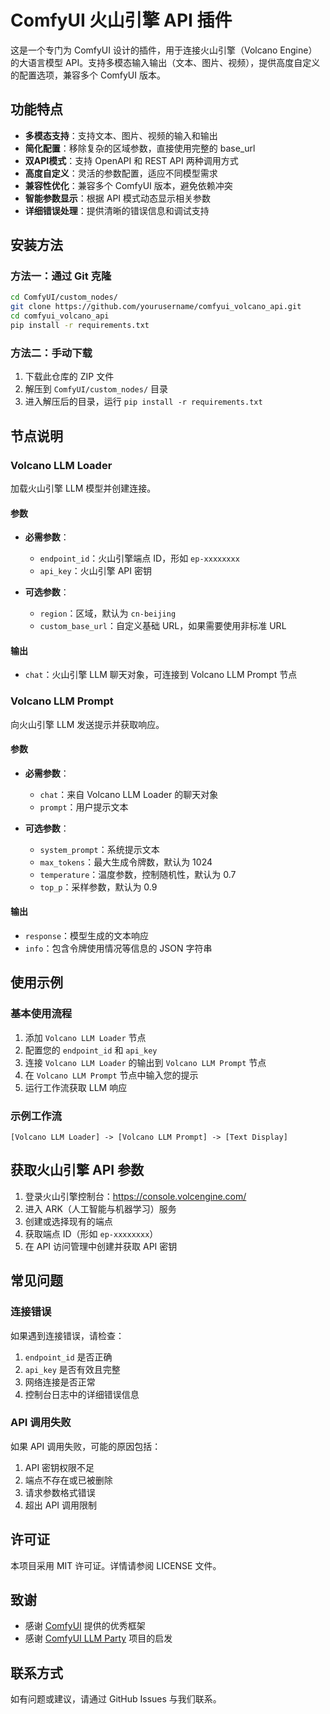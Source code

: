 # ComfyUI 火山引擎 API 插件

这是一个专门为 ComfyUI 设计的插件，用于连接火山引擎（Volcano Engine）的大语言模型 API。支持多模态输入输出（文本、图片、视频），提供高度自定义的配置选项，兼容多个 ComfyUI 版本。

## 功能特点

- **多模态支持**：支持文本、图片、视频的输入和输出
- **简化配置**：移除复杂的区域参数，直接使用完整的 base_url
- **双API模式**：支持 OpenAPI 和 REST API 两种调用方式
- **高度自定义**：灵活的参数配置，适应不同模型需求
- **兼容性优化**：兼容多个 ComfyUI 版本，避免依赖冲突
- **智能参数显示**：根据 API 模式动态显示相关参数
- **详细错误处理**：提供清晰的错误信息和调试支持

## 安装方法

### 方法一：通过 Git 克隆

```bash
cd ComfyUI/custom_nodes/
git clone https://github.com/yourusername/comfyui_volcano_api.git
cd comfyui_volcano_api
pip install -r requirements.txt
```

### 方法二：手动下载

1. 下载此仓库的 ZIP 文件
2. 解压到 `ComfyUI/custom_nodes/` 目录
3. 进入解压后的目录，运行 `pip install -r requirements.txt`

## 节点说明

### Volcano LLM Loader

加载火山引擎 LLM 模型并创建连接。

#### 参数

- **必需参数**：
  - `endpoint_id`：火山引擎端点 ID，形如 `ep-xxxxxxxx`
  - `api_key`：火山引擎 API 密钥

- **可选参数**：
  - `region`：区域，默认为 `cn-beijing`
  - `custom_base_url`：自定义基础 URL，如果需要使用非标准 URL

#### 输出

- `chat`：火山引擎 LLM 聊天对象，可连接到 Volcano LLM Prompt 节点

### Volcano LLM Prompt

向火山引擎 LLM 发送提示并获取响应。

#### 参数

- **必需参数**：
  - `chat`：来自 Volcano LLM Loader 的聊天对象
  - `prompt`：用户提示文本

- **可选参数**：
  - `system_prompt`：系统提示文本
  - `max_tokens`：最大生成令牌数，默认为 1024
  - `temperature`：温度参数，控制随机性，默认为 0.7
  - `top_p`：采样参数，默认为 0.9

#### 输出

- `response`：模型生成的文本响应
- `info`：包含令牌使用情况等信息的 JSON 字符串

## 使用示例

### 基本使用流程

1. 添加 `Volcano LLM Loader` 节点
2. 配置您的 `endpoint_id` 和 `api_key`
3. 连接 `Volcano LLM Loader` 的输出到 `Volcano LLM Prompt` 节点
4. 在 `Volcano LLM Prompt` 节点中输入您的提示
5. 运行工作流获取 LLM 响应

### 示例工作流

```
[Volcano LLM Loader] -> [Volcano LLM Prompt] -> [Text Display]
```

## 获取火山引擎 API 参数

1. 登录火山引擎控制台：https://console.volcengine.com/
2. 进入 ARK（人工智能与机器学习）服务
3. 创建或选择现有的端点
4. 获取端点 ID（形如 `ep-xxxxxxxx`）
5. 在 API 访问管理中创建并获取 API 密钥

## 常见问题

### 连接错误

如果遇到连接错误，请检查：

1. `endpoint_id` 是否正确
2. `api_key` 是否有效且完整
3. 网络连接是否正常
4. 控制台日志中的详细错误信息

### API 调用失败

如果 API 调用失败，可能的原因包括：

1. API 密钥权限不足
2. 端点不存在或已被删除
3. 请求参数格式错误
4. 超出 API 调用限制

## 许可证

本项目采用 MIT 许可证。详情请参阅 LICENSE 文件。

## 致谢

- 感谢 [ComfyUI](https://github.com/comfyanonymous/ComfyUI) 提供的优秀框架
- 感谢 [ComfyUI LLM Party](https://github.com/heshengtao/comfyui_LLM_party) 项目的启发

## 联系方式

如有问题或建议，请通过 GitHub Issues 与我们联系。
